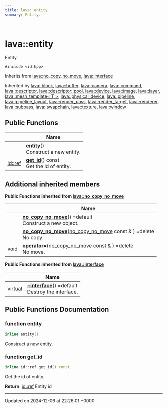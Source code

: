 ```yaml
---
title: lava::entity
summary: Entity. 

---
```


# lava::entity



Entity. 


`#include <id.hpp>`

Inherits from [lava::no_copy_no_move](/_doxybook/Classes/structlava_1_1no__copy__no__move.md), [lava::interface](/_doxybook/Classes/structlava_1_1interface.md)

Inherited by [lava::block](/_doxybook/Classes/structlava_1_1block.md), [lava::buffer](/_doxybook/Classes/structlava_1_1buffer.md), [lava::camera](/_doxybook/Classes/structlava_1_1camera.md), [lava::command](/_doxybook/Classes/structlava_1_1command.md), [lava::descriptor](/_doxybook/Classes/structlava_1_1descriptor.md), [lava::descriptor::pool](/_doxybook/Classes/structlava_1_1descriptor_1_1pool.md), [lava::device](/_doxybook/Classes/structlava_1_1device.md), [lava::image](/_doxybook/Classes/structlava_1_1image.md), [lava::layer](/_doxybook/Classes/structlava_1_1layer.md), [lava::mesh_template< T >](/_doxybook/Classes/structlava_1_1mesh__template.md), [lava::physical_device](/_doxybook/Classes/structlava_1_1physical__device.md), [lava::pipeline](/_doxybook/Classes/structlava_1_1pipeline.md), [lava::pipeline_layout](/_doxybook/Classes/structlava_1_1pipeline__layout.md), [lava::render_pass](/_doxybook/Classes/structlava_1_1render__pass.md), [lava::render_target](/_doxybook/Classes/structlava_1_1render__target.md), [lava::renderer](/_doxybook/Classes/structlava_1_1renderer.md), [lava::subpass](/_doxybook/Classes/structlava_1_1subpass.md), [lava::swapchain](/_doxybook/Classes/structlava_1_1swapchain.md), [lava::texture](/_doxybook/Classes/structlava_1_1texture.md), [lava::window](/_doxybook/Classes/structlava_1_1window.md)

## Public Functions

|                | Name           |
| -------------- | -------------- |
| | **[entity](/_doxybook/Classes/structlava_1_1entity.md#function-entity)**()<br>Construct a new entity.  |
| [id::ref](/_doxybook/Classes/structlava_1_1id.md#using-ref) | **[get_id](/_doxybook/Classes/structlava_1_1entity.md#function-get-id)**() const<br>Get the id of entity.  |

## Additional inherited members

**Public Functions inherited from [lava::no_copy_no_move](/_doxybook/Classes/structlava_1_1no__copy__no__move.md)**

|                | Name           |
| -------------- | -------------- |
| | **[no_copy_no_move](/_doxybook/Classes/structlava_1_1no__copy__no__move.md#function-no-copy-no-move)**() =default<br>Construct a new object.  |
| | **[no_copy_no_move](/_doxybook/Classes/structlava_1_1no__copy__no__move.md#function-no-copy-no-move)**([no_copy_no_move](/_doxybook/Classes/structlava_1_1no__copy__no__move.md) const & ) =delete<br>No copy.  |
| void | **[operator=](/_doxybook/Classes/structlava_1_1no__copy__no__move.md#function-operator=)**([no_copy_no_move](/_doxybook/Classes/structlava_1_1no__copy__no__move.md) const & ) =delete<br>No move.  |

**Public Functions inherited from [lava::interface](/_doxybook/Classes/structlava_1_1interface.md)**

|                | Name           |
| -------------- | -------------- |
| virtual | **[~interface](/_doxybook/Classes/structlava_1_1interface.md#function-~interface)**() =default<br>Destroy the interface.  |


## Public Functions Documentation

### function entity

```cpp
inline entity()
```

Construct a new entity. 

### function get_id

```cpp
inline id::ref get_id() const
```

Get the id of entity. 

**Return**: [id::ref](/_doxybook/Classes/structlava_1_1id.md#using-ref) Entity id 

-------------------------------

Updated on 2024-12-06 at 22:26:01 +0000